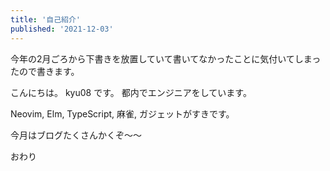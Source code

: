 ```yaml
---
title: '自己紹介'
published: '2021-12-03'
---
```


今年の2月ごろから下書きを放置していて書いてなかったことに気付いてしまったので書きます。

こんにちは。 kyu08 です。 都内でエンジニアをしています。

Neovim, Elm, TypeScript, 麻雀, ガジェットがすきです。

今月はブログたくさんかくぞ〜〜

おわり

